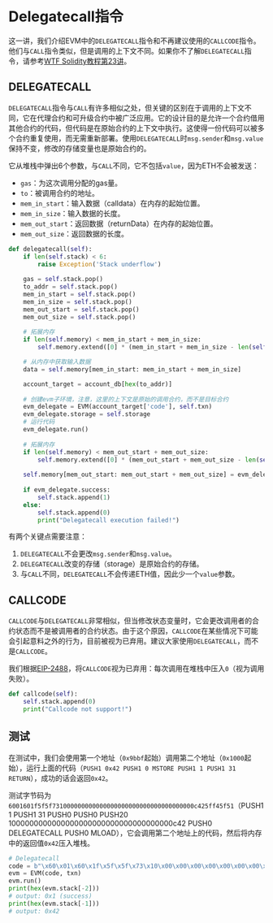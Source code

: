 # Delegatecall指令

这一讲，我们介绍EVM中的`DELEGATECALL`指令和不再建议使用的`CALLCODE`指令。他们与`CALL`指令类似，但是调用的上下文不同。如果你不了解`DELEGATECALL`指令，请参考[WTF Solidity教程第23讲](https://github.com/AmazingAng/WTF-Solidity/blob/main/23_Delegatecall/readme.md)。


## DELEGATECALL

`DELEGATECALL`指令与`CALL`有许多相似之处，但关键的区别在于调用的上下文不同，它在代理合约和可升级合约中被广泛应用。它的设计目的是允许一个合约借用其他合约的代码，但代码是在原始合约的上下文中执行。这使得一份代码可以被多个合约重复使用，而无需重新部署。使用`DELEGATECALL`时`msg.sender`和`msg.value`保持不变，修改的存储变量也是原始合约的。

它从堆栈中弹出6个参数，与`CALL`不同，它不包括`value`，因为ETH不会被发送：

- `gas`：为这次调用分配的gas量。
- `to`：被调用合约的地址。
- `mem_in_start`：输入数据（calldata）在内存的起始位置。
- `mem_in_size`：输入数据的长度。
- `mem_out_start`：返回数据（returnData）在内存的起始位置。
- `mem_out_size`：返回数据的长度。

```python
def delegatecall(self):
    if len(self.stack) < 6:
        raise Exception('Stack underflow')
    
    gas = self.stack.pop()
    to_addr = self.stack.pop()
    mem_in_start = self.stack.pop()
    mem_in_size = self.stack.pop()
    mem_out_start = self.stack.pop()
    mem_out_size = self.stack.pop()
    
    # 拓展内存
    if len(self.memory) < mem_in_start + mem_in_size:
        self.memory.extend([0] * (mem_in_start + mem_in_size - len(self.memory)))

    # 从内存中获取输入数据
    data = self.memory[mem_in_start: mem_in_start + mem_in_size]

    account_target = account_db[hex(to_addr)]
    
    # 创建evm子环境，注意，这里的上下文是原始的调用合约，而不是目标合约
    evm_delegate = EVM(account_target['code'], self.txn)
    evm_delegate.storage = self.storage
    # 运行代码
    evm_delegate.run()
    
    # 拓展内存
    if len(self.memory) < mem_out_start + mem_out_size:
        self.memory.extend([0] * (mem_out_start + mem_out_size - len(self.memory)))
    
    self.memory[mem_out_start: mem_out_start + mem_out_size] = evm_delegate.returnData
    
    if evm_delegate.success:
        self.stack.append(1)  
    else:
        self.stack.append(0)  
        print("Delegatecall execution failed!")
```

有两个关键点需要注意：

1. `DELEGATECALL`不会更改`msg.sender`和`msg.value`。
2. `DELEGATECALL`改变的存储（storage）是原始合约的存储。
3. 与`CALL`不同，`DELEGATECALL`不会传递ETH值，因此少一个`value`参数。

## CALLCODE

`CALLCODE`与`DELEGATECALL`非常相似，但当修改状态变量时，它会更改调用者的合约状态而不是被调用者的合约状态。由于这个原因，`CALLCODE`在某些情况下可能会引起意料之外的行为，目前被视为已弃用。建议大家使用`DELEGATECALL`，而不是`CALLCODE`。

我们根据[EIP-2488](https://eips.ethereum.org/EIPS/eip-2488)，将`CALLCODE`视为已弃用：每次调用在堆栈中压入`0`（视为调用失败）。

```python
def callcode(self):
    self.stack.append(0)  
    print("Callcode not support!")
```

## 测试

在测试中，我们会使用第一个地址（`0x9bbf`起始）调用第二个地址（`0x1000`起始），运行上面的代码（`PUSH1 0x42 PUSH1 0 MSTORE PUSH1 1 PUSH1 31 RETURN`），成功的话会返回`0x42`。

测试字节码为`6001601f5f5f731000000000000000000000000000000000000c425ff45f51`（PUSH1 1 PUSH1 31 PUSH0 PUSH0 PUSH20 1000000000000000000000000000000000000c42 PUSH0 DELEGATECALL PUSH0 MLOAD），它会调用第二个地址上的代码，然后将内存中的返回值`0x42`压入堆栈。

```python
# Delegatecall
code = b"\x60\x01\x60\x1f\x5f\x5f\x73\x10\x00\x00\x00\x00\x00\x00\x00\x00\x00\x00\x00\x00\x00\x00\x00\x00\x00\x0c\x42\x5f\xf4\x5f\x51"
evm = EVM(code, txn)
evm.run()
print(hex(evm.stack[-2]))
# output: 0x1 (success)
print(hex(evm.stack[-1]))
# output: 0x42
```
